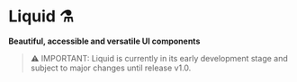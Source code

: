 # Liquid ⚗️

__Beautiful, accessible and versatile UI components__

> ⚠️ IMPORTANT: Liquid is currently in its early development stage and subject to major changes until release v1.0.
